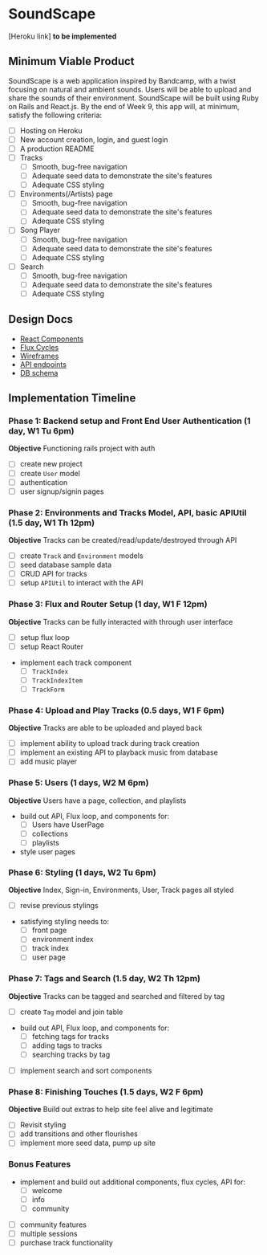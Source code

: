 # SoundScape

[Heroku link] **to be implemented**

## Minimum Viable Product

SoundScape is a web application inspired by Bandcamp, with a twist focusing on
natural and ambient sounds. Users will be able to upload and share the sounds
of their environment. SoundScape will be built using Ruby on Rails and React.js.
By the end of Week 9, this app will, at minimum, satisfy the following criteria:

- [ ] Hosting on Heroku
- [ ] New account creation, login, and guest login
- [ ] A production README
- [ ] Tracks
  - [ ] Smooth, bug-free navigation
  - [ ] Adequate seed data to demonstrate the site's features
  - [ ] Adequate CSS styling
- [ ] Environments(/Artists) page
  - [ ] Smooth, bug-free navigation
  - [ ] Adequate seed data to demonstrate the site's features
  - [ ] Adequate CSS styling
- [ ] Song Player
  - [ ] Smooth, bug-free navigation
  - [ ] Adequate seed data to demonstrate the site's features
  - [ ] Adequate CSS styling
- [ ] Search
  - [ ] Smooth, bug-free navigation
  - [ ] Adequate seed data to demonstrate the site's features
  - [ ] Adequate CSS styling

## Design Docs
* [React Components][components]
* [Flux Cycles][flux-cycles]
* [Wireframes][wireframes]
* [API endpoints][api-endpoints]
* [DB schema][schema]

[components]: docs/components.md
[flux-cycles]: docs/flux-cycles.md
[wireframes]: docs/wireframes.md
[api-endpoints]: docs/api-endpoints.md
[schema]: docs/schema.md



## Implementation Timeline

### Phase 1: Backend setup and Front End User Authentication (1 day, W1 Tu 6pm)

**Objective** Functioning rails project with auth

- [ ] create new project
- [ ] create `User` model
- [ ] authentication
- [ ] user signup/signin pages

### Phase 2: Environments and Tracks Model, API, basic APIUtil (1.5 day, W1 Th 12pm)

**Objective** Tracks can be created/read/update/destroyed through API

- [ ] create `Track` and `Environment` models
- [ ] seed database sample data
- [ ] CRUD API for tracks
- [ ] setup `APIUtil` to interact with the API

### Phase 3: Flux and Router Setup (1 day, W1 F 12pm)

**Objective** Tracks can be fully interacted with through user interface

- [ ] setup flux loop
- [ ] setup React Router
- implement each track component
  - [ ] `TrackIndex`
  - [ ] `TrackIndexItem`
  - [ ] `TrackForm`

### Phase 4: Upload and Play Tracks (0.5 days, W1 F 6pm)

**Objective** Tracks are able to be uploaded and played back

- [ ] implement ability to upload track during track creation
- [ ] implement an existing API to playback music from database
- [ ] add music player

### Phase 5: Users (1 days, W2 M 6pm)

**Objective** Users have a page, collection, and playlists

- build out API, Flux loop, and components for:
  - [ ] Users have UserPage
  - [ ] collections
  - [ ] playlists
- style user pages

### Phase 6: Styling (1 days, W2 Tu 6pm)

**Objective** Index, Sign-in, Environments, User, Track pages all styled

- [ ] revise previous stylings
- satisfying styling needs to:
  - [ ] front page
  - [ ] environment index
  - [ ] track index
  - [ ] user page

### Phase 7: Tags and Search (1.5 day, W2 Th 12pm)

**Objective** Tracks can be tagged and searched and filtered by tag

- [ ] create `Tag` model and join table
- build out API, Flux loop, and components for:
  - [ ] fetching tags for tracks
  - [ ] adding tags to tracks
  - [ ] searching tracks by tag
- [ ] implement search and sort components

### Phase 8: Finishing Touches (1.5 days, W2 F 6pm)

**Objective** Build out extras to help site feel alive and legitimate

- [ ] Revisit styling
- [ ] add transitions and other flourishes
- [ ] implement more seed data, pump up site

### Bonus Features
- implement and build out additional components, flux cycles, API for:
  - [ ] welcome
  - [ ] info
  - [ ] community
- [ ] community features
- [ ] multiple sessions
- [ ] purchase track functionality
